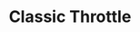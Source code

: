 ---
layout: post
title: Classic Throttle
image: /images/portfolio/classic-throttle.jpg
imgurl: http://classicthrottle.com
---